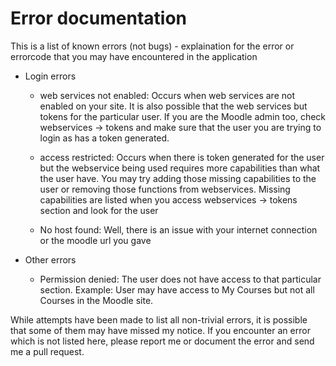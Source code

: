 Error documentation
====

This is a list of known errors (not bugs) - explaination for the error or errorcode that you may have encountered in the application

- Login errors
  * web services not enabled: 
    Occurs when web services are not enabled on your site. 
    It is also possible that the web services but tokens for the particular user. If you are the Moodle admin too, check webservices -> tokens
    and make sure that the user you are trying to login as has a token generated.

  * access restricted: 
    Occurs when there is token generated for the user but the webservice being used requires more capabilities than what the user have.
    You may try adding those missing capabilities to the user or removing those functions from webservices. Missing capabilities are listed
    when you access webservices -> tokens section and look for the user

  * No host found:
    Well, there is an issue with your internet connection or the moodle url you gave

- Other errors
  * Permission denied:
    The user does not have access to that particular section. Example: User may have access to My Courses but not all Courses in the Moodle site.


While attempts have been made to list all non-trivial errors, it is possible that some of them may have missed my notice. If you encounter an error which is not listed here, please report me or document the error and send me a pull request.
